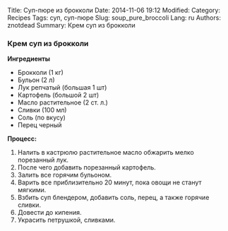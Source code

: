 Title: Суп-пюре из брокколи 
Date: 2014-11-06 19:12
Modified:
Category: Recipes
Tags: суп, суп-пюре
Slug: soup_pure_broccoli 
Lang: ru
Authors: znotdead
Summary: Крем суп из брокколи 

### Крем суп из брокколи 

**Ингредиенты**

- Брокколи	 (1 кг)
- Бульон	 (2 л)
- Лук репчатый	 (большая 1 шт)
- Картофель	 (большой 2 шт)
- Масло растительное 	(2 ст. л.)
- Сливки	(100 мл)
- Соль 	(по вкусу)
- Перец черный

**Процесс:**

1. Налить в кастрюлю растительное масло обжарить мелко порезанный лук. 
2. После чего добавить порезанный картофель.
3. Залить все горячим бульоном.
4. Варить все приблизительно 20 минут, пока овощи не станут мягкими. 
5. Взбить суп блендером, добавить соль, перец, а также горячие сливки.
6. Довести до кипения.
7. Украсить петрушкой, сливками.
